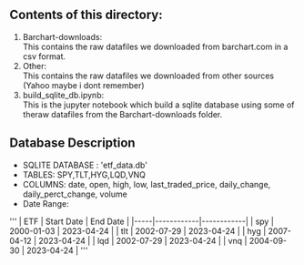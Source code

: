 ## Contents of this directory:
1. Barchart-downloads:<br>
This contains the raw datafiles we downloaded from barchart.com in a csv format.
2. Other:<br>
This contains the raw datafiles we downloaded from other sources (Yahoo maybe i dont remember)
3. build_sqlite_db.ipynb:<br>
This is the jupyter notebook which build a sqlite database using some of theraw datafiles from the Barchart-downloads folder.

## Database Description
- SQLITE DATABASE : 'etf_data.db'
- TABLES: SPY,TLT,HYG,LQD,VNQ
- COLUMNS: date, open, high, low, last_traded_price, daily_change, daily_perct_change, volume
- Date Range:<br>

'''
| ETF | Start Date | End Date |
|-----|------------|------------|
| spy | 2000-01-03 | 2023-04-24 |
| tlt | 2002-07-29 | 2023-04-24 |
| hyg | 2007-04-12 | 2023-04-24 |
| lqd | 2002-07-29 | 2023-04-24 |
| vnq | 2004-09-30 | 2023-04-24 |
'''
